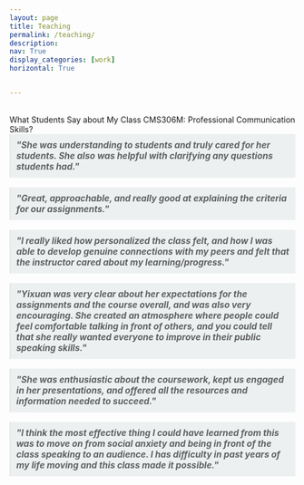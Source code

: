 ```yaml
---
layout: page
title: Teaching
permalink: /teaching/
description: 
nav: True
display_categories: [work]
horizontal: True


---
```

<br>
What Students Say about My Class CMS306M: Professional Communication Skills?
<div>
<blockquote style="display: inline-block; margin: 0; padding: 10px; background-color: #ecf0f1; font-style: italic; font-size: 1.1em;"><strong><em>"She was understanding to students and truly cared for her students. She also was helpful with clarifying any questions students had."</em></strong></blockquote>
<div>
<br>
<div>
<blockquote style="display: inline-block; margin: 0; padding: 10px; background-color: #ecf0f1; font-style: italic; font-size: 1.1em;"><strong><em>"Great, approachable, and really good at explaining the criteria for our assignments."</em></strong></blockquote>
<div>
<br>
<div>
<blockquote style="display: inline-block; margin: 0; padding: 10px; background-color: #ecf0f1; font-style: italic; font-size: 1.1em;"><strong><em>"I really liked how personalized the class felt, and how I was able to develop genuine connections with my peers and felt that the instructor cared about my learning/progress."</em></strong></blockquote>
<div>
<br>
<div>
<blockquote style="display: inline-block; margin: 0; padding: 10px; background-color: #ecf0f1; font-style: italic; font-size: 1.1em;"><strong><em>"Yixuan was very clear about her expectations for the assignments and the course overall, and was also very encouraging. She created an atmosphere where people could feel comfortable talking in front of others, and you could tell that she really wanted everyone to improve in their public speaking skills."</em></strong></blockquote>
<div>
<br>
<div>
<blockquote style="display: inline-block; margin: 0; padding: 10px; background-color: #ecf0f1; font-style: italic; font-size: 1.1em;"><strong><em>"She was enthusiastic about the coursework, kept us engaged in her presentations, and offered all the resources and information needed to succeed."</em></strong></blockquote>
<div>
<br>
<div>
<blockquote style="display: inline-block; margin: 0; padding: 10px; background-color: #ecf0f1; font-style: italic; font-size: 1.1em;"><strong><em>"I think the most effective thing I could have learned from this was to move on from social anxiety and being in front of the class speaking to an audience. I has difficulty in past years of my life moving and this class made it possible."</em></strong></blockquote>
<div>